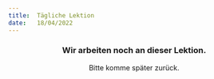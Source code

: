 ```yaml
---
title:  Tägliche Lektion
date:   18/04/2022
---
```


### <center>Wir arbeiten noch an dieser Lektion.</center>
<center>Bitte komme später zurück.</center>